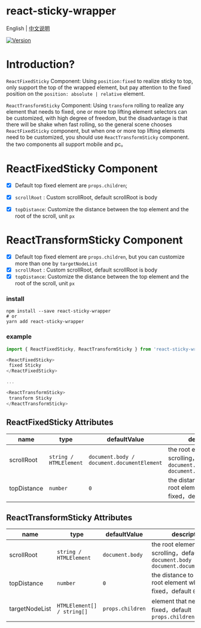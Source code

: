 # react-sticky-wrapper

English | [中文说明](./README_CN.md)

[![Version](https://img.shields.io/badge/version-1.0.1-green)](https://www.npmjs.com/package/react-sticky-wrapper)

# Introduction?

`ReactFixedSticky` Component: Using `position:fixed` to realize sticky to top, only support the top of the wrapped element, but pay attention to the fixed position on the `position: absolute | relative` element.

`ReactTransformSticky` Component: Using `transform` rolling to realize any element that needs to fixed, one or more top lifting element selectors can be customized, with high degree of freedom, but the disadvantage is that there will be shake when fast rolling, so the general scene chooses `ReactFixedSticky` component, but when one or more top lifting elements need to be customized, you should use `ReactTransformSticky` component.
the two components all support mobile and pc。

# ReactFixedSticky Component

- [x] Default top fixed element are `props.children`;
- [x] `scrollRoot` : Custom scrollRoot, default scrollRoot is body
- [x] `topDistance`: Customize the distance between the top element and the root of the scroll, unit `px`


# ReactTransformSticky Component

- [x] Default top fixed element are `props.children`, but you can customize more than one by `targetNodeList`
- [x] `scrollRoot` : Custom scrollRoot, default scrollRoot is body
- [x] `topDistance`: Customize the distance between the top element and the root of the scroll, unit `px`

### install
```
npm install --save react-sticky-wrapper
# or
yarn add react-sticky-wrapper
```

### example
```javascript
import { ReactFixedSticky, ReactTransformSticky } from 'react-sticky-wrapper';

<ReactFixedSticky>
 fixed Sticky
</ReactFixedSticky>

...

<ReactTransformSticky>
 transform Sticky
</ReactTransformSticky>

```

## ReactFixedSticky Attributes

| name                          | type                  | defaultValue                                                   | description                                                                                                      |
| ----------------------------- | --------------------- | -------------------------------------------------------------- | --------------------------------------------------------------------------------------------------------- |
| scrollRoot                      | `string / HTMLElement`            | `document.body / document.documentElement`                                                  | the root element when scrolling，default `document.body / document.documentElement`                                                                                  |
| topDistance                  | `number`            | `0`                                                  | the distance to scrolling root element when fixed，default `0`，unit `px` `                                                                              |

## ReactTransformSticky Attributes

| name                          | type                  | defaultValue                                                   | description                                                                                                      |
| ----------------------------- | --------------------- | -------------------------------------------------------------- | --------------------------------------------------------------------------------------------------------- |
| scrollRoot                      | `string / HTMLElement`            | `document.body`                                                  | the root element when scrolling，default `document.body / document.documentElement`                                                                                  |
| topDistance                  | `number`            | `0`                                                  | the distance to scrolling root element when fixed，default `0`，unit `px`                                                                              |
| targetNodeList          | `HTMLElement[] / string[]`                         | `props.children`                                                  | element that need to fixed，default `props.children`                                                  |
